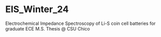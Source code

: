 # EIS_Winter_24
Electrochemical Impedance Spectroscopy of Li-S coin cell batteries for graduate ECE M.S. Thesis @ CSU Chico
